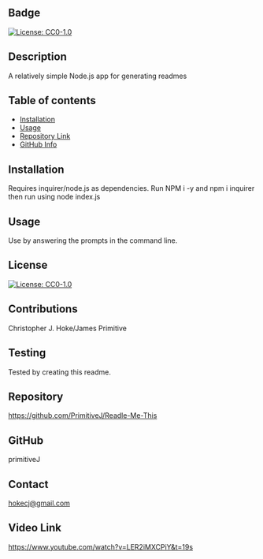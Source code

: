 
   ## Badge
  [![License: CC0-1.0](https://licensebuttons.net/l/zero/1.0/80x15.png)](http://creativecommons.org/publicdomain/zero/1.0/)
  ## Description 
  A relatively simple Node.js app for generating readmes
  ## Table of contents
  - [Installation](#Installation)
  - [Usage](#Usage)
  - [Repository Link](#Repository)
  - [GitHub Info](#GitHub) 
  ## Installation
  Requires inquirer/node.js as dependencies. Run NPM i -y and npm i inquirer then run using node index.js
  ## Usage
  Use by answering the prompts in the command line. 
  ## License
  [![License: CC0-1.0](https://licensebuttons.net/l/zero/1.0/80x15.png)](http://creativecommons.org/publicdomain/zero/1.0/)
  ## Contributions
  Christopher J. Hoke/James Primitive
  ## Testing
  Tested by creating this readme. 
  ## Repository
  https://github.com/PrimitiveJ/Readle-Me-This
  ## GitHub
  primitiveJ
  ## Contact
  hokecj@gmail.com
  ## Video Link
  https://www.youtube.com/watch?v=LER2iMXCPiY&t=19s
